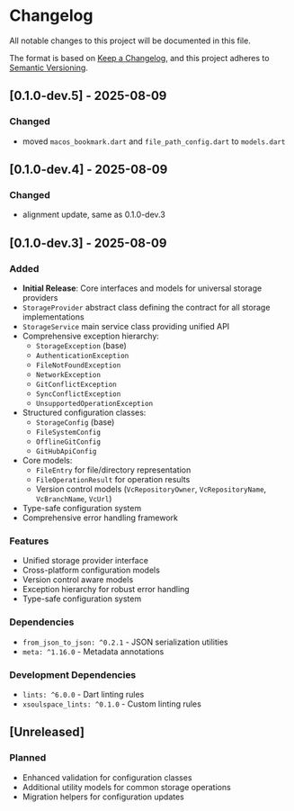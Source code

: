 # Changelog

All notable changes to this project will be documented in this file.

The format is based on [Keep a Changelog](https://keepachangelog.com/en/1.0.0/),
and this project adheres to [Semantic Versioning](https://semver.org/spec/v2.0.0.html).

## [0.1.0-dev.5] - 2025-08-09

### Changed

- moved `macos_bookmark.dart` and `file_path_config.dart` to `models.dart`

## [0.1.0-dev.4] - 2025-08-09

### Changed

- alignment update, same as 0.1.0-dev.3

## [0.1.0-dev.3] - 2025-08-09

### Added

- **Initial Release**: Core interfaces and models for universal storage providers
- `StorageProvider` abstract class defining the contract for all storage implementations
- `StorageService` main service class providing unified API
- Comprehensive exception hierarchy:
  - `StorageException` (base)
  - `AuthenticationException`
  - `FileNotFoundException`
  - `NetworkException`
  - `GitConflictException`
  - `SyncConflictException`
  - `UnsupportedOperationException`
- Structured configuration classes:
  - `StorageConfig` (base)
  - `FileSystemConfig`
  - `OfflineGitConfig`
  - `GitHubApiConfig`
- Core models:
  - `FileEntry` for file/directory representation
  - `FileOperationResult` for operation results
  - Version control models (`VcRepositoryOwner`, `VcRepositoryName`, `VcBranchName`, `VcUrl`)
- Type-safe configuration system
- Comprehensive error handling framework

### Features

- Unified storage provider interface
- Cross-platform configuration models
- Version control aware models
- Exception hierarchy for robust error handling
- Type-safe configuration system

### Dependencies

- `from_json_to_json: ^0.2.1` - JSON serialization utilities
- `meta: ^1.16.0` - Metadata annotations

### Development Dependencies

- `lints: ^6.0.0` - Dart linting rules
- `xsoulspace_lints: ^0.1.0` - Custom linting rules

## [Unreleased]

### Planned

- Enhanced validation for configuration classes
- Additional utility models for common storage operations
- Migration helpers for configuration updates
